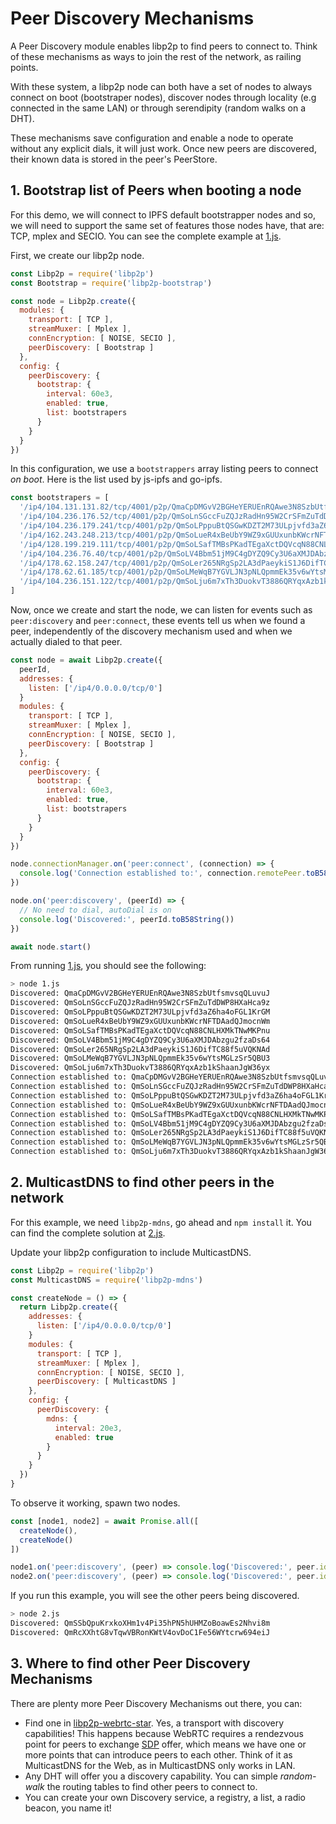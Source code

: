 # Peer Discovery Mechanisms

A Peer Discovery module enables libp2p to find peers to connect to. Think of these mechanisms as ways to join the rest of the network, as railing points.

With these system, a libp2p node can both have a set of nodes to always connect on boot (bootstraper nodes), discover nodes through locality (e.g connected in the same LAN) or through serendipity (random walks on a DHT).

These mechanisms save configuration and enable a node to operate without any explicit dials, it will just work. Once new peers are discovered, their known data is stored in the peer's PeerStore.

## 1. Bootstrap list of Peers when booting a node

For this demo, we will connect to IPFS default bootstrapper nodes and so, we will need to support the same set of features those nodes have, that are: TCP, mplex and SECIO. You can see the complete example at [1.js](./1.js).

First, we create our libp2p node.

```JavaScript
const Libp2p = require('libp2p')
const Bootstrap = require('libp2p-bootstrap')

const node = Libp2p.create({
  modules: {
    transport: [ TCP ],
    streamMuxer: [ Mplex ],
    connEncryption: [ NOISE, SECIO ],
    peerDiscovery: [ Bootstrap ]
  },
  config: {
    peerDiscovery: {
      bootstrap: {
        interval: 60e3,
        enabled: true,
        list: bootstrapers
      }
    }
  }
})
```

In this configuration, we use a `bootstrappers` array listing peers to connect _on boot_. Here is the list used by js-ipfs and go-ipfs.

```JavaScript
const bootstrapers = [
  '/ip4/104.131.131.82/tcp/4001/p2p/QmaCpDMGvV2BGHeYERUEnRQAwe3N8SzbUtfsmvsqQLuvuJ',
  '/ip4/104.236.176.52/tcp/4001/p2p/QmSoLnSGccFuZQJzRadHn95W2CrSFmZuTdDWP8HXaHca9z',
  '/ip4/104.236.179.241/tcp/4001/p2p/QmSoLPppuBtQSGwKDZT2M73ULpjvfd3aZ6ha4oFGL1KrGM',
  '/ip4/162.243.248.213/tcp/4001/p2p/QmSoLueR4xBeUbY9WZ9xGUUxunbKWcrNFTDAadQJmocnWm',
  '/ip4/128.199.219.111/tcp/4001/p2p/QmSoLSafTMBsPKadTEgaXctDQVcqN88CNLHXMkTNwMKPnu',
  '/ip4/104.236.76.40/tcp/4001/p2p/QmSoLV4Bbm51jM9C4gDYZQ9Cy3U6aXMJDAbzgu2fzaDs64',
  '/ip4/178.62.158.247/tcp/4001/p2p/QmSoLer265NRgSp2LA3dPaeykiS1J6DifTC88f5uVQKNAd',
  '/ip4/178.62.61.185/tcp/4001/p2p/QmSoLMeWqB7YGVLJN3pNLQpmmEk35v6wYtsMGLzSr5QBU3',
  '/ip4/104.236.151.122/tcp/4001/p2p/QmSoLju6m7xTh3DuokvT3886QRYqxAzb1kShaanJgW36yx'
]
```

Now, once we create and start the node, we can listen for events such as `peer:discovery` and `peer:connect`, these events tell us when we found a peer, independently of the discovery mechanism used and when we actually dialed to that peer.

```JavaScript
const node = await Libp2p.create({
  peerId,
  addresses: {
    listen: ['/ip4/0.0.0.0/tcp/0']
  }
  modules: {
    transport: [ TCP ],
    streamMuxer: [ Mplex ],
    connEncryption: [ NOISE, SECIO ],
    peerDiscovery: [ Bootstrap ]
  },
  config: {
    peerDiscovery: {
      bootstrap: {
        interval: 60e3,
        enabled: true,
        list: bootstrapers
      }
    }
  }
})

node.connectionManager.on('peer:connect', (connection) => {
  console.log('Connection established to:', connection.remotePeer.toB58String())	// Emitted when a peer has been found
})

node.on('peer:discovery', (peerId) => {
  // No need to dial, autoDial is on
  console.log('Discovered:', peerId.toB58String())
})

await node.start()
```

From running [1.js](./1.js), you should see the following:

```bash
> node 1.js
Discovered: QmaCpDMGvV2BGHeYERUEnRQAwe3N8SzbUtfsmvsqQLuvuJ
Discovered: QmSoLnSGccFuZQJzRadHn95W2CrSFmZuTdDWP8HXaHca9z
Discovered: QmSoLPppuBtQSGwKDZT2M73ULpjvfd3aZ6ha4oFGL1KrGM
Discovered: QmSoLueR4xBeUbY9WZ9xGUUxunbKWcrNFTDAadQJmocnWm
Discovered: QmSoLSafTMBsPKadTEgaXctDQVcqN88CNLHXMkTNwMKPnu
Discovered: QmSoLV4Bbm51jM9C4gDYZQ9Cy3U6aXMJDAbzgu2fzaDs64
Discovered: QmSoLer265NRgSp2LA3dPaeykiS1J6DifTC88f5uVQKNAd
Discovered: QmSoLMeWqB7YGVLJN3pNLQpmmEk35v6wYtsMGLzSr5QBU3
Discovered: QmSoLju6m7xTh3DuokvT3886QRYqxAzb1kShaanJgW36yx
Connection established to: QmaCpDMGvV2BGHeYERUEnRQAwe3N8SzbUtfsmvsqQLuvuJ
Connection established to: QmSoLnSGccFuZQJzRadHn95W2CrSFmZuTdDWP8HXaHca9z
Connection established to: QmSoLPppuBtQSGwKDZT2M73ULpjvfd3aZ6ha4oFGL1KrGM
Connection established to: QmSoLueR4xBeUbY9WZ9xGUUxunbKWcrNFTDAadQJmocnWm
Connection established to: QmSoLSafTMBsPKadTEgaXctDQVcqN88CNLHXMkTNwMKPnu
Connection established to: QmSoLV4Bbm51jM9C4gDYZQ9Cy3U6aXMJDAbzgu2fzaDs64
Connection established to: QmSoLer265NRgSp2LA3dPaeykiS1J6DifTC88f5uVQKNAd
Connection established to: QmSoLMeWqB7YGVLJN3pNLQpmmEk35v6wYtsMGLzSr5QBU3
Connection established to: QmSoLju6m7xTh3DuokvT3886QRYqxAzb1kShaanJgW36yx
```

## 2. MulticastDNS to find other peers in the network

For this example, we need `libp2p-mdns`, go ahead and `npm install` it. You can find the complete solution at [2.js](./2.js).

Update your libp2p configuration to include MulticastDNS.

```JavaScript
const Libp2p = require('libp2p')
const MulticastDNS = require('libp2p-mdns')

const createNode = () => {
  return Libp2p.create({
    addresses: {
      listen: ['/ip4/0.0.0.0/tcp/0']
    }
    modules: {
      transport: [ TCP ],
      streamMuxer: [ Mplex ],
      connEncryption: [ NOISE, SECIO ],
      peerDiscovery: [ MulticastDNS ]
    },
    config: {
      peerDiscovery: {
        mdns: {
          interval: 20e3,
          enabled: true
        }
      }
    }
  })
}
```

To observe it working, spawn two nodes.

```JavaScript
const [node1, node2] = await Promise.all([
  createNode(),
  createNode()
])

node1.on('peer:discovery', (peer) => console.log('Discovered:', peer.id.toB58String()))
node2.on('peer:discovery', (peer) => console.log('Discovered:', peer.id.toB58String()))
```

If you run this example, you will see the other peers being discovered.

```bash
> node 2.js
Discovered: QmSSbQpuKrxkoXHm1v4Pi35hPN5hUHMZoBoawEs2Nhvi8m
Discovered: QmRcXXhtG8vTqwVBRonKWtV4ovDoC1Fe56WYtcrw694eiJ
```

## 3. Where to find other Peer Discovery Mechanisms

There are plenty more Peer Discovery Mechanisms out there, you can:

- Find one in [libp2p-webrtc-star](https://github.com/libp2p/js-libp2p-webrtc-star). Yes, a transport with discovery capabilities! This happens because WebRTC requires a rendezvous point for peers to exchange [SDP](https://tools.ietf.org/html/rfc4317) offer, which means we have one or more points that can introduce peers to each other. Think of it as MulticastDNS for the Web, as in MulticastDNS only works in LAN.
- Any DHT will offer you a discovery capability. You can simple _random-walk_ the routing tables to find other peers to connect to.
- You can create your own Discovery service, a registry, a list, a radio beacon, you name it!

